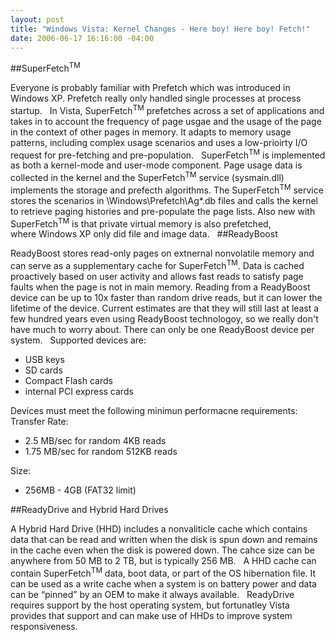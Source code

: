 ```yaml
---
layout: post
title: "Windows Vista: Kernel Changes - Here boy! Here boy! Fetch!"
date: 2006-06-17 16:16:00 -04:00
---
```


##SuperFetch<sup>TM</sup>

Everyone is probably familiar with Prefetch which was introduced in Windows XP. Prefetch really only handled single processes at process startup.
 
In Vista, SuperFetch<sup>TM</sup> prefetches across a set of applications and takes in to account the frequency of page usgae and the usage of the page in the context of other pages in memory. It adapts to memory usage patterns, including complex usage scenarios and uses a low-prioirty I/O request for pre-fetching and pre-population.
 
SuperFetch<sup>TM</sup> is implemented as both a kernel-mode and user-mode component. Page usage data is collected in the kernel and the SuperFetch<sup>TM</sup> service (sysmain.dll) implements the storage and prefecth algorithms. The SuperFetch<sup>TM</sup> service stores the scenarios in \Windows\Prefetch\Ag*.db files and calls the kernel to retrieve paging histories and pre-populate the page lists. Also new with SuperFetch<sup>TM</sup> is that private virtual memory is also prefetched, where Windows XP only did file and image data.
 
##ReadyBoost

 ReadyBoost stores read-only pages on extnernal nonvolatile memory and can serve as a supplementary cache for SuperFetch<sup>TM</sup>. Data is cached proactively based on user activity and allows fast reads to satisfy page faults when the page is not in main memory. Reading from a ReadyBoost device can be up to 10x faster than random drive reads, but it can lower the lifetime of the device. Current estimates are that they will still last at least a few hundred years even using ReadyBoost technologoy, so we really don't have much to worry about. There can only be one ReadyBoost device per system.
 
Supported devices are:

 * USB keys
 * SD cards
 * Compact Flash cards
 * internal PCI express cards

Devices must meet the following minimun performacne requirements:
 
Transfer Rate:

* 2.5 MB/sec for random 4KB reads
* 1.75 MB/sec for random 512KB reads

Size:

* 256MB - 4GB (FAT32 limit)

##ReadyDrive and Hybrid Hard Drives

A Hybrid Hard Drive (HHD) includes a nonvaliticle cache which contains data that can be read and written when the disk is spun down and remains in the cache even when the disk is powered down. The cahce size can be anywhere from 50 MB to 2 TB, but is typically 256 MB.
 
A HHD cache can contain SuperFetch<sup>TM</sup> data, boot data, or part of the OS hibernation file. It can be used as a write cache when a system is on battery power and data can be “pinned” by an OEM to make it always available.
 
ReadyDrive requires support by the host operating system, but fortunatley Vista provides that support and can make use of HHDs to improve system responsiveness.
